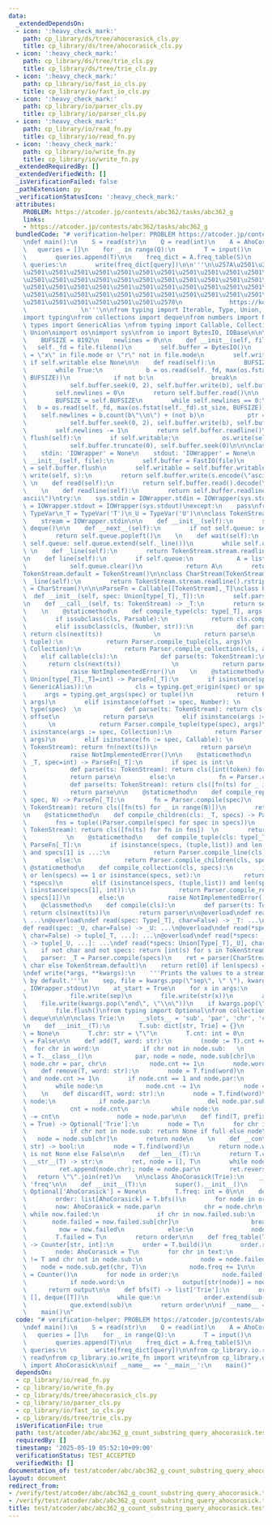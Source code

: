```yaml
---
data:
  _extendedDependsOn:
  - icon: ':heavy_check_mark:'
    path: cp_library/ds/tree/ahocorasick_cls.py
    title: cp_library/ds/tree/ahocorasick_cls.py
  - icon: ':heavy_check_mark:'
    path: cp_library/ds/tree/trie_cls.py
    title: cp_library/ds/tree/trie_cls.py
  - icon: ':heavy_check_mark:'
    path: cp_library/io/fast_io_cls.py
    title: cp_library/io/fast_io_cls.py
  - icon: ':heavy_check_mark:'
    path: cp_library/io/parser_cls.py
    title: cp_library/io/parser_cls.py
  - icon: ':heavy_check_mark:'
    path: cp_library/io/read_fn.py
    title: cp_library/io/read_fn.py
  - icon: ':heavy_check_mark:'
    path: cp_library/io/write_fn.py
    title: cp_library/io/write_fn.py
  _extendedRequiredBy: []
  _extendedVerifiedWith: []
  _isVerificationFailed: false
  _pathExtension: py
  _verificationStatusIcon: ':heavy_check_mark:'
  attributes:
    PROBLEM: https://atcoder.jp/contests/abc362/tasks/abc362_g
    links:
    - https://atcoder.jp/contests/abc362/tasks/abc362_g
  bundledCode: "# verification-helper: PROBLEM https://atcoder.jp/contests/abc362/tasks/abc362_g\n\
    \ndef main():\n    S = read(str)\n    Q = read(int)\n    A = AhoCorasick()\n \
    \   queries = []\n    for _ in range(Q):\n        T = input()\n        A.add(T)\n\
    \        queries.append(T)\n\n    freq_dict = A.freq_table(S)\n    for query in\
    \ queries:\n        write(freq_dict[query])\n\n'''\n\u257A\u2501\u2501\u2501\u2501\
    \u2501\u2501\u2501\u2501\u2501\u2501\u2501\u2501\u2501\u2501\u2501\u2501\u2501\
    \u2501\u2501\u2501\u2501\u2501\u2501\u2501\u2501\u2501\u2501\u2501\u2501\u2501\
    \u2501\u2501\u2501\u2501\u2501\u2501\u2501\u2501\u2501\u2501\u2501\u2501\u2501\
    \u2501\u2501\u2501\u2501\u2501\u2501\u2501\u2501\u2501\u2501\u2501\u2501\u2501\
    \u2501\u2501\u2501\u2501\u2501\u2501\u2578\n             https://kobejean.github.io/cp-library\
    \               \n'''\n\nfrom typing import Iterable, Type, Union, overload\n\
    import typing\nfrom collections import deque\nfrom numbers import Number\nfrom\
    \ types import GenericAlias \nfrom typing import Callable, Collection, Iterator,\
    \ Union\nimport os\nimport sys\nfrom io import BytesIO, IOBase\n\n\nclass FastIO(IOBase):\n\
    \    BUFSIZE = 8192\n    newlines = 0\n\n    def __init__(self, file):\n     \
    \   self._fd = file.fileno()\n        self.buffer = BytesIO()\n        self.writable\
    \ = \"x\" in file.mode or \"r\" not in file.mode\n        self.write = self.buffer.write\
    \ if self.writable else None\n\n    def read(self):\n        BUFSIZE = self.BUFSIZE\n\
    \        while True:\n            b = os.read(self._fd, max(os.fstat(self._fd).st_size,\
    \ BUFSIZE))\n            if not b:\n                break\n            ptr = self.buffer.tell()\n\
    \            self.buffer.seek(0, 2), self.buffer.write(b), self.buffer.seek(ptr)\n\
    \        self.newlines = 0\n        return self.buffer.read()\n\n    def readline(self):\n\
    \        BUFSIZE = self.BUFSIZE\n        while self.newlines == 0:\n         \
    \   b = os.read(self._fd, max(os.fstat(self._fd).st_size, BUFSIZE))\n        \
    \    self.newlines = b.count(b\"\\n\") + (not b)\n            ptr = self.buffer.tell()\n\
    \            self.buffer.seek(0, 2), self.buffer.write(b), self.buffer.seek(ptr)\n\
    \        self.newlines -= 1\n        return self.buffer.readline()\n\n    def\
    \ flush(self):\n        if self.writable:\n            os.write(self._fd, self.buffer.getvalue())\n\
    \            self.buffer.truncate(0), self.buffer.seek(0)\n\n\nclass IOWrapper(IOBase):\n\
    \    stdin: 'IOWrapper' = None\n    stdout: 'IOWrapper' = None\n    \n    def\
    \ __init__(self, file):\n        self.buffer = FastIO(file)\n        self.flush\
    \ = self.buffer.flush\n        self.writable = self.buffer.writable\n\n    def\
    \ write(self, s):\n        return self.buffer.write(s.encode(\"ascii\"))\n   \
    \ \n    def read(self):\n        return self.buffer.read().decode(\"ascii\")\n\
    \    \n    def readline(self):\n        return self.buffer.readline().decode(\"\
    ascii\")\ntry:\n    sys.stdin = IOWrapper.stdin = IOWrapper(sys.stdin)\n    sys.stdout\
    \ = IOWrapper.stdout = IOWrapper(sys.stdout)\nexcept:\n    pass\nfrom typing import\
    \ TypeVar\n_T = TypeVar('T')\n_U = TypeVar('U')\n\nclass TokenStream(Iterator):\n\
    \    stream = IOWrapper.stdin\n\n    def __init__(self):\n        self.queue =\
    \ deque()\n\n    def __next__(self):\n        if not self.queue: self.queue.extend(self._line())\n\
    \        return self.queue.popleft()\n    \n    def wait(self):\n        if not\
    \ self.queue: self.queue.extend(self._line())\n        while self.queue: yield\n\
    \ \n    def _line(self):\n        return TokenStream.stream.readline().split()\n\
    \n    def line(self):\n        if self.queue:\n            A = list(self.queue)\n\
    \            self.queue.clear()\n            return A\n        return self._line()\n\
    TokenStream.default = TokenStream()\n\nclass CharStream(TokenStream):\n    def\
    \ _line(self):\n        return TokenStream.stream.readline().rstrip()\nCharStream.default\
    \ = CharStream()\n\n\nParseFn = Callable[[TokenStream],_T]\nclass Parser:\n  \
    \  def __init__(self, spec: Union[type[_T],_T]):\n        self.parse = Parser.compile(spec)\n\
    \n    def __call__(self, ts: TokenStream) -> _T:\n        return self.parse(ts)\n\
    \    \n    @staticmethod\n    def compile_type(cls: type[_T], args = ()) -> _T:\n\
    \        if issubclass(cls, Parsable):\n            return cls.compile(*args)\n\
    \        elif issubclass(cls, (Number, str)):\n            def parse(ts: TokenStream):\
    \ return cls(next(ts))              \n            return parse\n        elif issubclass(cls,\
    \ tuple):\n            return Parser.compile_tuple(cls, args)\n        elif issubclass(cls,\
    \ Collection):\n            return Parser.compile_collection(cls, args)\n    \
    \    elif callable(cls):\n            def parse(ts: TokenStream):\n          \
    \      return cls(next(ts))              \n            return parse\n        else:\n\
    \            raise NotImplementedError()\n    \n    @staticmethod\n    def compile(spec:\
    \ Union[type[_T],_T]=int) -> ParseFn[_T]:\n        if isinstance(spec, (type,\
    \ GenericAlias)):\n            cls = typing.get_origin(spec) or spec\n       \
    \     args = typing.get_args(spec) or tuple()\n            return Parser.compile_type(cls,\
    \ args)\n        elif isinstance(offset := spec, Number): \n            cls =\
    \ type(spec)  \n            def parse(ts: TokenStream): return cls(next(ts)) +\
    \ offset\n            return parse\n        elif isinstance(args := spec, tuple):\
    \      \n            return Parser.compile_tuple(type(spec), args)\n        elif\
    \ isinstance(args := spec, Collection):\n            return Parser.compile_collection(type(spec),\
    \ args)\n        elif isinstance(fn := spec, Callable): \n            def parse(ts:\
    \ TokenStream): return fn(next(ts))\n            return parse\n        else:\n\
    \            raise NotImplementedError()\n\n    @staticmethod\n    def compile_line(cls:\
    \ _T, spec=int) -> ParseFn[_T]:\n        if spec is int:\n            fn = Parser.compile(spec)\n\
    \            def parse(ts: TokenStream): return cls([int(token) for token in ts.line()])\n\
    \            return parse\n        else:\n            fn = Parser.compile(spec)\n\
    \            def parse(ts: TokenStream): return cls([fn(ts) for _ in ts.wait()])\n\
    \            return parse\n\n    @staticmethod\n    def compile_repeat(cls: _T,\
    \ spec, N) -> ParseFn[_T]:\n        fn = Parser.compile(spec)\n        def parse(ts:\
    \ TokenStream): return cls([fn(ts) for _ in range(N)])\n        return parse\n\
    \n    @staticmethod\n    def compile_children(cls: _T, specs) -> ParseFn[_T]:\n\
    \        fns = tuple((Parser.compile(spec) for spec in specs))\n        def parse(ts:\
    \ TokenStream): return cls([fn(ts) for fn in fns])  \n        return parse\n \
    \           \n    @staticmethod\n    def compile_tuple(cls: type[_T], specs) ->\
    \ ParseFn[_T]:\n        if isinstance(specs, (tuple,list)) and len(specs) == 2\
    \ and specs[1] is ...:\n            return Parser.compile_line(cls, specs[0])\n\
    \        else:\n            return Parser.compile_children(cls, specs)\n\n   \
    \ @staticmethod\n    def compile_collection(cls, specs):\n        if not specs\
    \ or len(specs) == 1 or isinstance(specs, set):\n            return Parser.compile_line(cls,\
    \ *specs)\n        elif (isinstance(specs, (tuple,list)) and len(specs) == 2 and\
    \ isinstance(specs[1], int)):\n            return Parser.compile_repeat(cls, specs[0],\
    \ specs[1])\n        else:\n            raise NotImplementedError()\n\nclass Parsable:\n\
    \    @classmethod\n    def compile(cls):\n        def parser(ts: TokenStream):\
    \ return cls(next(ts))\n        return parser\n\n@overload\ndef read() -> list[int]:\
    \ ...\n@overload\ndef read(spec: Type[_T], char=False) -> _T: ...\n@overload\n\
    def read(spec: _U, char=False) -> _U: ...\n@overload\ndef read(*specs: Type[_T],\
    \ char=False) -> tuple[_T, ...]: ...\n@overload\ndef read(*specs: _U, char=False)\
    \ -> tuple[_U, ...]: ...\ndef read(*specs: Union[Type[_T],_U], char=False):\n\
    \    if not char and not specs: return [int(s) for s in TokenStream.default.line()]\n\
    \    parser: _T = Parser.compile(specs)\n    ret = parser(CharStream.default if\
    \ char else TokenStream.default)\n    return ret[0] if len(specs) == 1 else ret\n\
    \ndef write(*args, **kwargs):\n    '''Prints the values to a stream, or to stdout_fast\
    \ by default.'''\n    sep, file = kwargs.pop(\"sep\", \" \"), kwargs.pop(\"file\"\
    , IOWrapper.stdout)\n    at_start = True\n    for x in args:\n        if not at_start:\n\
    \            file.write(sep)\n        file.write(str(x))\n        at_start = False\n\
    \    file.write(kwargs.pop(\"end\", \"\\n\"))\n    if kwargs.pop(\"flush\", False):\n\
    \        file.flush()\nfrom typing import Optional\nfrom collections import Counter,\
    \ deque\n\n\n\nclass Trie:\n    __slots__ = 'sub', 'par', 'chr', 'cnt', 'word'\n\
    \n    def __init__(T):\n        T.sub: dict[str, Trie] = {}\n        T.par: Optional[Trie]\
    \ = None\n        T.chr: str = \"\"\n        T.cnt: int = 0\n        T.word: bool\
    \ = False\n\n    def add(T, word: str):\n        (node := T).cnt += 1\n      \
    \  for chr in word:\n            if chr not in node.sub:   \n                node.sub[chr]\
    \ = T.__class__()\n            par, node = node, node.sub[chr]\n            node.par,\
    \ node.chr = par, chr\n            node.cnt += 1\n        node.word = True\n\n\
    \    def remove(T, word: str):\n        node = T.find(word)\n        assert node\
    \ and node.cnt >= 1\n        if node.cnt == 1 and node.par:\n            del node.par.sub[node.chr]\n\
    \        while node:\n            node.cnt -= 1\n            node = node.par\n\
    \    \n    def discard(T, word: str):\n        node = T.find(word)\n        if\
    \ node:\n            if node.par:\n                del node.par.sub[node.chr]\n\
    \            cnt = node.cnt\n            while node:\n                node.cnt\
    \ -= cnt\n                node = node.par\n\n    def find(T, prefix: str, full\
    \ = True) -> Optional['Trie']:\n        node = T\n        for chr in prefix:\n\
    \            if chr not in node.sub: return None if full else node\n         \
    \   node = node.sub[chr]\n        return node\n    \n    def __contains__(T, word:\
    \ str) -> bool:\n        node = T.find(word)\n        return node.word if node\
    \ is not None else False\n\n    def __len__(T):\n        return T.cnt\n\n    def\
    \ __str__(T) -> str:\n        ret, node = [], T\n        while node.par:\n   \
    \         ret.append(node.chr); node = node.par\n        ret.reverse()\n     \
    \   return \"\".join(ret)\n    \n\nclass AhoCorasick(Trie):\n    __slots__ = 'failed',\
    \ 'freq'\n\n    def __init__(T):\n        super().__init__()\n        T.failed:\
    \ Optional['AhoCorasick'] = None\n        T.freq: int = 0\n\n    def build(T):\n\
    \        order: list[AhoCorasick] = T.bfs()\n        for node in order:\n    \
    \        now: AhoCorasick = node.par\n            chr = node.chr\n           \
    \ while now.failed:\n                if chr in now.failed.sub:\n             \
    \       node.failed = now.failed.sub[chr]\n                    break\n       \
    \         now = now.failed\n            else:\n                node.failed = T\n\
    \        T.failed = T\n        return order\n\n    def freq_table(T, text: str)\
    \ -> Counter[str, int]:\n        order = T.build()\n        order.reverse()\n\
    \        node: AhoCorasick = T\n        for chr in text:\n            while node\
    \ != T and chr not in node.sub:\n                node = node.failed\n        \
    \    node = node.sub.get(chr, T)\n            node.freq += 1\n\n        output\
    \ = Counter()\n        for node in order:\n            node.failed.freq += node.freq\n\
    \            if node.word:\n                output[str(node)] = node.freq\n  \
    \      return output\n\n    def bfs(T) -> list['Trie']:\n        order, que =\
    \ [], deque([T])\n        while que:\n            order.extend(sub := que.popleft().sub.values())\n\
    \            que.extend(sub)\n        return order\n\nif __name__ == '__main__':\n\
    \    main()\n"
  code: "# verification-helper: PROBLEM https://atcoder.jp/contests/abc362/tasks/abc362_g\n\
    \ndef main():\n    S = read(str)\n    Q = read(int)\n    A = AhoCorasick()\n \
    \   queries = []\n    for _ in range(Q):\n        T = input()\n        A.add(T)\n\
    \        queries.append(T)\n\n    freq_dict = A.freq_table(S)\n    for query in\
    \ queries:\n        write(freq_dict[query])\n\nfrom cp_library.io.read_fn import\
    \ read\nfrom cp_library.io.write_fn import write\nfrom cp_library.ds.tree.ahocorasick_cls\
    \ import AhoCorasick\n\nif __name__ == '__main__':\n    main()"
  dependsOn:
  - cp_library/io/read_fn.py
  - cp_library/io/write_fn.py
  - cp_library/ds/tree/ahocorasick_cls.py
  - cp_library/io/parser_cls.py
  - cp_library/io/fast_io_cls.py
  - cp_library/ds/tree/trie_cls.py
  isVerificationFile: true
  path: test/atcoder/abc/abc362_g_count_substring_query_ahocorasick.test.py
  requiredBy: []
  timestamp: '2025-05-19 05:52:10+09:00'
  verificationStatus: TEST_ACCEPTED
  verifiedWith: []
documentation_of: test/atcoder/abc/abc362_g_count_substring_query_ahocorasick.test.py
layout: document
redirect_from:
- /verify/test/atcoder/abc/abc362_g_count_substring_query_ahocorasick.test.py
- /verify/test/atcoder/abc/abc362_g_count_substring_query_ahocorasick.test.py.html
title: test/atcoder/abc/abc362_g_count_substring_query_ahocorasick.test.py
---
```

